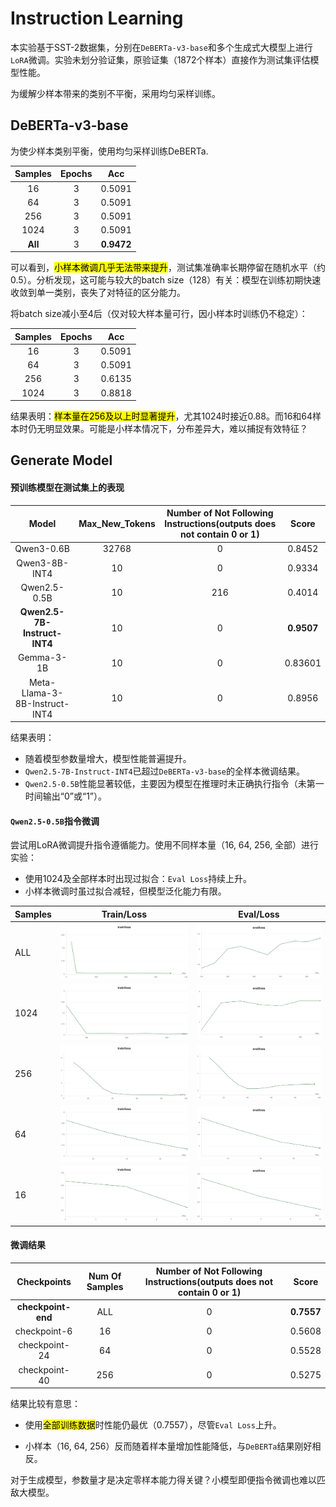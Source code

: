 # Instruction Learning

本实验基于SST-2数据集，分别在`DeBERTa-v3-base`和多个生成式大模型上进行`LoRA`微调。实验未划分验证集，原验证集（1872个样本）直接作为测试集评估模型性能。

为缓解少样本带来的类别不平衡，采用均匀采样训练。

## DeBERTa-v3-base

为使少样本类别平衡，使用均匀采样训练DeBERTa.

| Samples | Epochs |    Acc     |
| :-----: | :----: | :--------: |
|   16    |   3    |   0.5091   |
|   64    |   3    |   0.5091   |
|   256   |   3    |   0.5091   |
|  1024   |   3    |   0.5091   |
| **All** |   3    | **0.9472** |

可以看到，<mark>小样本微调几乎无法带来提升</mark>，测试集准确率长期停留在随机水平（约0.5）。分析发现，这可能与较大的batch size（128）有关：模型在训练初期快速收敛到单一类别，丧失了对特征的区分能力。

将batch size减小至4后（仅对较大样本量可行，因小样本时训练仍不稳定）：

| Samples | Epochs |  Acc   |
| :-----: | :----: | :----: |
|   16    |   3    | 0.5091 |
|   64    |   3    | 0.5091 |
|   256   |   3    | 0.6135 |
|  1024   |   3    | 0.8818 |

结果表明：<mark>样本量在256及以上时显著提升</mark>，尤其1024时接近0.88。而16和64样本时仍无明显效果。可能是小样本情况下，分布差异大，难以捕捉有效特征？

## Generate Model

#### 预训练模型在测试集上的表现

|             Model             | Max_New_Tokens | Number of Not Following Instructions(outputs does not contain 0 or 1) |   Score    |
| :---------------------------: | :------------: | :----------------------------------------------------------: | :--------: |
|          Qwen3-0.6B           |     32768      |                              0                               |   0.8452   |
|         Qwen3-8B-INT4         |       10       |                              0                               |   0.9334   |
|         Qwen2.5-0.5B          |       10       |                             216                              |   0.4014   |
| **Qwen2.5-7B-Instruct-INT4**  |       10       |                              0                               | **0.9507** |
|          Gemma-3-1B           |       10       |                              0                               |  0.83601   |
| Meta-Llama-3-8B-Instruct-INT4 |       10       |                              0                               |   0.8956   |

结果表明：

- 随着模型参数量增大，模型性能普遍提升。
- `Qwen2.5-7B-Instruct-INT4`已超过`DeBERTa-v3-base`的全样本微调结果。
- `Qwen2.5-0.5B`性能显著较低，主要因为模型在推理时未正确执行指令（未第一时间输出“0”或“1”）。

#### `Qwen2.5-0.5B`指令微调

尝试用LoRA微调提升指令遵循能力。使用不同样本量（16, 64, 256, 全部）进行实验：

- 使用1024及全部样本时出现过拟合：`Eval Loss`持续上升。
- 小样本微调时虽过拟合减轻，但模型泛化能力有限。

| Samples |                          Train/Loss                          |                          Eval/Loss                           |
| ------- | :----------------------------------------------------------: | :----------------------------------------------------------: |
| ALL     | ![SwanLab-Chart_2025-7-4_13_23_30](./figures/SwanLab-Chart_2025-7-4_13_23_30.png) | ![](./figures/SwanLab-Chart_2025-7-4_13_23_38.png) |
| 1024    | ![SwanLab-Chart_2025-7-4_14_03_33](./figures/SwanLab-Chart_2025-7-4_14_03_33.png) | ![SwanLab-Chart_2025-7-4_14_04_08](./figures/SwanLab-Chart_2025-7-4_14_04_08.png) |
| 256     | ![SwanLab-Chart_2025-7-4_14_04_44](./figures/SwanLab-Chart_2025-7-4_14_04_44.png) | ![SwanLab-Chart_2025-7-4_14_05_01](./figures/SwanLab-Chart_2025-7-4_14_05_01.png) |
| 64      | ![SwanLab-Chart_2025-7-4_14_05_31](./figures/SwanLab-Chart_2025-7-4_14_05_31.png) | ![SwanLab-Chart_2025-7-4_14_05_46](./figures/SwanLab-Chart_2025-7-4_14_05_46.png) |
| 16      | ![SwanLab-Chart_2025-7-4_14_06_03](./figures/SwanLab-Chart_2025-7-4_14_06_03.png) | ![SwanLab-Chart_2025-7-4_14_06_19](./figures/SwanLab-Chart_2025-7-4_14_06_19.png) |

#### 微调结果

|    Checkpoints     | Num Of Samples | Number of Not Following Instructions(outputs does not contain 0 or 1) |   Score    |
| :----------------: | :------------: | :----------------------------------------------------------: | :--------: |
| **checkpoint-end** |      ALL       |                              0                               | **0.7557** |
|    checkpoint-6    |       16       |                              0                               |   0.5608   |
|   checkpoint-24    |       64       |                              0                               |   0.5528   |
|   checkpoint-40    |      256       |                              0                               |   0.5275   |

结果比较有意思：

- 使用<mark>全部训练数据</mark>时性能仍最优（0.7557），尽管`Eval Loss`上升。

- 小样本（16, 64, 256）反而随着样本量增加性能降低，与`DeBERTa`结果刚好相反。

对于生成模型，参数量才是决定零样本能力得关键？小模型即便指令微调也难以匹敌大模型。
